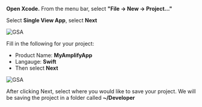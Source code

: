 **Open Xcode.**  From the menu bar, select **"File -> New -> Project..."**

Select **Single View App**, select **Next**

![GSA](~/images/getting-started-amplify/20_1_createProject.png)

Fill in the following for your project:
* Product Name: **MyAmplifyApp**
* Langauge: **Swift**
* Then select **Next**

![GSA](~/images/getting-started-amplify/20_2_createProject.png)

After clicking Next, select where you would like to save your project.  We will be saving the project in a folder called **~/Developer**
